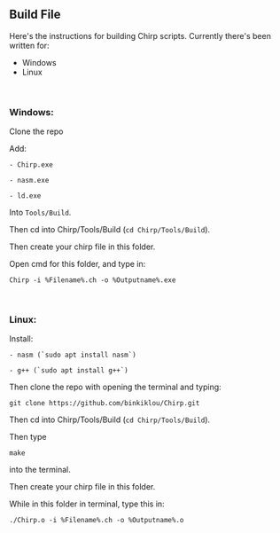 ## Build File

Here's the instructions for building Chirp scripts. Currently there's been written for:
- Windows
- Linux

<br>

### Windows:
  Clone the repo

  Add:

    - Chirp.exe

    - nasm.exe

    - ld.exe

  Into `Tools/Build`.

  Then cd into Chirp/Tools/Build (`cd Chirp/Tools/Build`).

  Then create your chirp file in this folder.

  Open cmd for this folder, and type in:

  `Chirp -i %Filename%.ch -o %Outputname%.exe`

<br>

### Linux:
  Install:

    - nasm (`sudo apt install nasm`)

    - g++ (`sudo apt install g++`)

  Then clone the repo with opening the terminal and typing:

  `git clone https://github.com/binkiklou/Chirp.git`

  Then cd into Chirp/Tools/Build (`cd Chirp/Tools/Build`).

  Then type

  `make`

  into the terminal.

  Then create your chirp file in this folder.

  While in this folder in terminal, type this in:

  `./Chirp.o -i %Filename%.ch -o %Outputname%.o`
